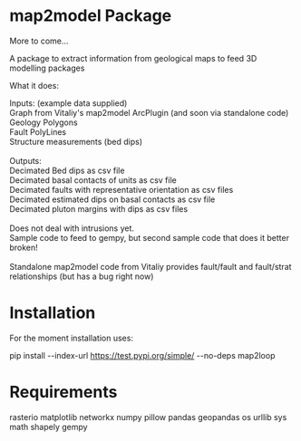 # map2model Package

More to come...

A package to extract information from geological maps to feed 3D modelling packages

What it does:

Inputs: (example data supplied)<br>
Graph from Vitaliy's map2model ArcPlugin (and soon via standalone code)<br>
Geology Polygons<br>
Fault PolyLines<br>
Structure measurements (bed dips)<br>
<br>
Outputs:<br>
Decimated Bed dips as	csv file<br>
Decimated basal contacts of units as csv file<br>
Decimated faults with representative orientation as csv files<br>
Decimated estimated dips on basal contacts as csv file<br>
Decimated pluton margins with dips as csv files<br>
<br>
Does not deal with intrusions yet.<br>
Sample code to feed to gempy, but second sample code that does it better broken!<br>
<br>
Standalone map2model code from Vitaliy provides fault/fault and fault/strat relationships (but has a bug right now)<br>

# Installation
For the moment installation uses:<br>

pip install --index-url https://test.pypi.org/simple/ --no-deps map2loop 

# Requirements
rasterio
matplotlib
networkx
numpy
pillow
pandas
geopandas
os
urllib
sys
math
shapely
gempy
